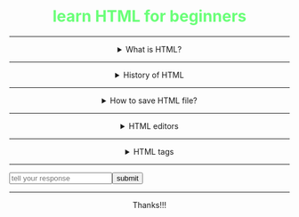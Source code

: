 <!DOCTYPE html>
<html lang="en">
<head>
    <meta charset="UTF-8">
    <title>learning HTML for beginners</title>
</head>
<body>
    <h1 align="center"><font color="#6aff78">learn HTML for beginners</h1></font>
    <hr color="#ff0a00">
    <details>
        <summary align="center">What is HTML?</summary>
        <p>Hyper Text Mark-up Language <mark>(a system used to mark text for World Wide Web pages in order to obtain colours, style, pictures, etc.)</mark></p>
    </details>
   <hr color="green"> 
   <details>
       <summary align="center">History of HTML</summary>
       <p><mark>The first version of HTML was written by Tim Berners-Lee in 1993.</mark> Since then, there have been many different versions of HTML. The most widely used version throughout the 2000's was HTML 4.01, which became an official standard in December 1999. Another version, XHTML, was a rewrite of HTML as an XML language.</p>
   </details>
   <hr color="red">
   <details><summary align="center">How to save HTML file?</summary>
   <p>1.<mark>Choose File > Save As and choose HTML from the drop-down list.</p></mark>
   <p>2.<mark>Give the filename an extension of . html, specify the file location, and click Save. ...</mark></p>
   <p>3.<mark>Open the HTML file in a Web browser to examine the converted file. If it meets with your approval, you are done.</mark></p>
   </details>
   <hr color="green">
   <details>
       <summary align="center">HTML editors</summary>
       <p><mark>1) Brackets.io · 2) Atom · 3) Visual Studio Code · 4) Sublime Text 4 · 5) Notepad++ · 6) Vim · 7) Komodo Edit · 8) Froala.</mark></p>
   </details>
   <hr color="red">
   <details>
       <summary align="center">HTML tags</summary>
       <p>1.html=<mark>html tag is used for mention this language is html.</mark></p>
       <p>2.body=<mark>body tag is used for decoration.</mark></p>
       <p>3.h1,h2,h3,h4,h5,h6=<mark>h1,h2,h3,h4,h5,h6 tag is used for heading.</mark></p>
       <p>4.p=<mark>p tag is used for paragraph.</mark></p>
       <p>5.font=<mark>font tag is used for text color.</mark></p>
       <p>6.strong=<mark>strong tag is used for making powerful latters.</mark></p>
       <p>7.a=<mark><strong>a</strong> tag is used for making buttons.</mark></p>
       <p>8.details=<mark>details tag is used for details.</mark></p>
       <p>9.summary=<mark>summary tag is used for giving summary to details tag.</mark></p>
       <p>10.i=<mark>i tag is used for making italics words.</mark></p>
       <p>11.u=<mark>u tag is used for making underlined words.</mark></p>
       <p>12.hr=<mark>hr tag is used for making horizontal line.</mark></p>
       <p>13.img=<mark>img tag is used for adding images.</mark></p>
       <p>14.video=<mark>video tag is used for adding videos.</mark></p>
       <p>15.=<mark>samp tag is used for samp letters.</mark></p>
       
       <p>16.marquee=<mark>makes moving letters.</mark></p>
       <p>17.title=<mark>used for giving title.</mark></p>
       <p>18.mark=<mark>mark tag is used for marking letters.</mark></p>
   </details>
   <hr color="green">
   <form>
       <input type="text" placeholder="tell your response" align="center"><button type="submit">submit</button>
   </form>
   <hr color="red">
   <p align="center">Thanks!!!</p>
   <link rel="canonical" href="https://k-pra.com/pages/contact"><link rel="shortcut icon" href="//cdn.shopify.com/s/files/1/0601/3003/3841/files/logo_1_-148x207-2_32x32.png?v=1632482731" type="image/png"><meta name="viewport" content="width=device-width, initial-scale=1, maximum-scale=1"/>
</body>
</html>

